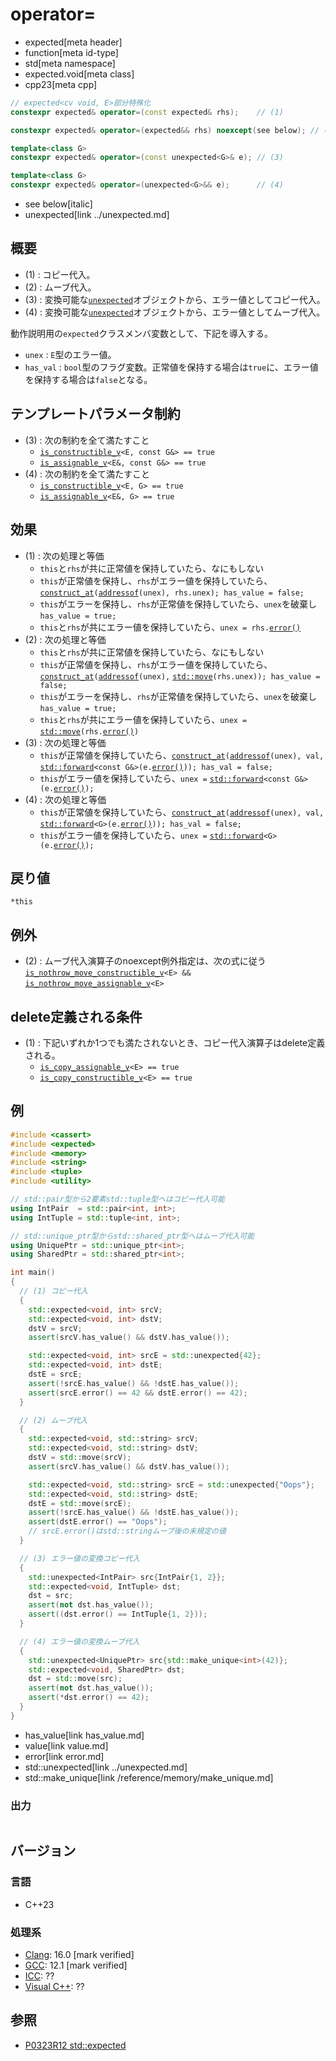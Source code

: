 # operator=
* expected[meta header]
* function[meta id-type]
* std[meta namespace]
* expected.void[meta class]
* cpp23[meta cpp]

```cpp
// expected<cv void, E>部分特殊化
constexpr expected& operator=(const expected& rhs);    // (1)

constexpr expected& operator=(expected&& rhs) noexcept(see below); // (2)

template<class G>
constexpr expected& operator=(const unexpected<G>& e); // (3)

template<class G>
constexpr expected& operator=(unexpected<G>&& e);      // (4)
```
* see below[italic]
* unexpected[link ../unexpected.md]

## 概要
- (1) : コピー代入。
- (2) : ムーブ代入。
- (3) : 変換可能な[`unexpected`](../unexpected.md)オブジェクトから、エラー値としてコピー代入。
- (4) : 変換可能な[`unexpected`](../unexpected.md)オブジェクトから、エラー値としてムーブ代入。


動作説明用の`expected`クラスメンバ変数として、下記を導入する。

- `unex` : `E`型のエラー値。
- `has_val` : `bool`型のフラグ変数。正常値を保持する場合は`true`に、エラー値を保持する場合は`false`となる。


## テンプレートパラメータ制約
- (3) : 次の制約を全て満たすこと
    - [`is_constructible_v`](/reference/type_traits/is_constructible.md)`<E, const G&> == true`
    - [`is_assignable_v`](/reference/type_traits/is_assignable.md)`<E&, const G&> == true`
- (4) : 次の制約を全て満たすこと
    - [`is_constructible_v`](/reference/type_traits/is_constructible.md)`<E, G> == true`
    - [`is_assignable_v`](/reference/type_traits/is_assignable.md)`<E&, G> == true`


## 効果
- (1) : 次の処理と等価
    - `this`と`rhs`が共に正常値を保持していたら、なにもしない
    - `this`が正常値を保持し、`rhs`がエラー値を保持していたら、[`construct_at`](/reference/memory/construct_at.md)`(`[`addressof`](/reference/memory/addressof.md)`(unex), rhs.unex); has_value = false;`
    - `this`がエラーを保持し、`rhs`が正常値を保持していたら、`unex`を破棄し`has_value = true;`
    - `this`と`rhs`が共にエラー値を保持していたら、`unex = rhs.`[`error()`](error.md)
- (2) : 次の処理と等価
    - `this`と`rhs`が共に正常値を保持していたら、なにもしない
    - `this`が正常値を保持し、`rhs`がエラー値を保持していたら、[`construct_at`](/reference/memory/construct_at.md)`(`[`addressof`](/reference/memory/addressof.md)`(unex),` [`std::move`](/reference/utility/move.md)`(rhs.unex)); has_value = false;`
    - `this`がエラーを保持し、`rhs`が正常値を保持していたら、`unex`を破棄し`has_value = true;`
    - `this`と`rhs`が共にエラー値を保持していたら、`unex =` [`std::move`](/reference/utility/move.md)`(rhs.`[`error()`](error.md)`)`
- (3) : 次の処理と等価
    - `this`が正常値を保持していたら、[`construct_at`](/reference/memory/construct_at.md)`(`[`addressof`](/reference/memory/addressof.md)`(unex), val,` [`std::forward`](/reference/utility/forward.md)`<const G&>(e.`[`error()`](../unexpected/error.md)`));
has_val = false;`
    - `this`がエラー値を保持していたら、`unex =` [`std::forward`](/reference/utility/forward.md)`<const G&>(e.`[`error()`](../unexpected/error.md)`);`
- (4) : 次の処理と等価
    - `this`が正常値を保持していたら、[`construct_at`](/reference/memory/construct_at.md)`(`[`addressof`](/reference/memory/addressof.md)`(unex), val,` [`std::forward`](/reference/utility/forward.md)`<G>(e.`[`error()`](../unexpected/error.md)`));
has_val = false;`
    - `this`がエラー値を保持していたら、`unex =` [`std::forward`](/reference/utility/forward.md)`<G>(e.`[`error()`](../unexpected/error.md)`);`


## 戻り値
`*this`


## 例外
- (2) : ムーブ代入演算子のnoexcept例外指定は、次の式に従う
    [`is_nothrow_move_constructible_v`](/reference/type_traits/is_nothrow_move_constructible.md)`<E> &&` [`is_nothrow_move_assignable_v`](/reference/type_traits/is_nothrow_move_assignable.md)`<E>`


## delete定義される条件
- (1) : 下記いずれか1つでも満たされないとき、コピー代入演算子はdelete定義される。
    - [`is_copy_assignable_v`](/reference/type_traits/is_copy_assignable.md)`<E> == true`
    - [`is_copy_constructible_v`](/reference/type_traits/is_copy_constructible.md)`<E> == true`


## 例
```cpp example
#include <cassert>
#include <expected>
#include <memory>
#include <string>
#include <tuple>
#include <utility>

// std::pair型から2要素std::tuple型へはコピー代入可能
using IntPair  = std::pair<int, int>;
using IntTuple = std::tuple<int, int>;

// std::unique_ptr型からstd::shared_ptr型へはムーブ代入可能
using UniquePtr = std::unique_ptr<int>;
using SharedPtr = std::shared_ptr<int>;

int main()
{
  // (1) コピー代入
  {
    std::expected<void, int> srcV;
    std::expected<void, int> dstV;
    dstV = srcV;
    assert(srcV.has_value() && dstV.has_value());

    std::expected<void, int> srcE = std::unexpected{42};
    std::expected<void, int> dstE;
    dstE = srcE;
    assert(!srcE.has_value() && !dstE.has_value());
    assert(srcE.error() == 42 && dstE.error() == 42);
  }

  // (2) ムーブ代入
  {
    std::expected<void, std::string> srcV;
    std::expected<void, std::string> dstV;
    dstV = std::move(srcV);
    assert(srcV.has_value() && dstV.has_value());

    std::expected<void, std::string> srcE = std::unexpected{"Oops"};
    std::expected<void, std::string> dstE;
    dstE = std::move(srcE);
    assert(!srcE.has_value() && !dstE.has_value());
    assert(dstE.error() == "Oops");
    // srcE.error()はstd::stringムーブ後の未規定の値
  }

  // (3) エラー値の変換コピー代入
  {
    std::unexpected<IntPair> src{IntPair{1, 2}};
    std::expected<void, IntTuple> dst;
    dst = src;
    assert(not dst.has_value());
    assert((dst.error() == IntTuple{1, 2}));
  }

  // (4) エラー値の変換ムーブ代入
  {
    std::unexpected<UniquePtr> src{std::make_unique<int>(42)};
    std::expected<void, SharedPtr> dst;
    dst = std::move(src);
    assert(not dst.has_value());
    assert(*dst.error() == 42);
  }
}
```
* has_value[link has_value.md]
* value[link value.md]
* error[link error.md]
* std::unexpected[link ../unexpected.md]
* std::make_unique[link /reference/memory/make_unique.md]

### 出力
```
```


## バージョン
### 言語
- C++23

### 処理系
- [Clang](/implementation.md#clang): 16.0 [mark verified]
- [GCC](/implementation.md#gcc): 12.1 [mark verified]
- [ICC](/implementation.md#icc): ??
- [Visual C++](/implementation.md#visual_cpp): ??


## 参照
- [P0323R12 std::expected](https://www.open-std.org/jtc1/sc22/wg21/docs/papers/2022/p0323r12.html)
